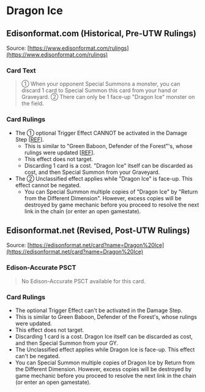 # Dragon Ice

## Edisonformat.com (Historical, Pre-UTW Rulings)

Source: [https://www.edisonformat.com/rulings](https://www.edisonformat.com/rulings)

### Card Text

> ① When your opponent Special Summons a monster, you can discard 1 card to Special Summon this card from your hand or Graveyard. ② There can only be 1 face-up "Dragon Ice" monster on the field.

### Card Rulings

*   The ① optional Trigger Effect CANNOT be activated in the Damage Step \[[REF](https://www.pojo.biz/board/showpost.php?p=13836493&postcount=31)\].
    *   This is similar to "Green Baboon, Defender of the Forest"'s, whose rulings were updated \[[REF](https://img.yugioh-card.com/lat-am/gameplay/errata/YGOErrata100105.pdf)\].
    *   This effect does not target.
    *   Discarding 1 card is a cost. "Dragon Ice" itself can be discarded as cost, and then Special Summon from your Graveyard.
*   The ② Unclassified effect applies while "Dragon Ice" is face-up. This effect cannot be negated.
    *   You can Special Summon multiple copies of "Dragon Ice" by "Return from the Different Dimension". However, excess copies will be destroyed by game mechanic before you proceed to resolve the next link in the chain (or enter an open gamestate).

## Edisonformat.net (Revised, Post-UTW Rulings)

Source: [https://edisonformat.net/card?name=Dragon%20Ice](https://edisonformat.net/card?name=Dragon%20Ice)

### Edison-Accurate PSCT

> No Edison-Accurate PSCT available for this card.

### Card Rulings

*   The optional Trigger Effect can't be activated in the Damage Step.
*   This is similar to Green Baboon, Defender of the Forest's, whose rulings were updated.
*   This effect does not target.
*   Discarding 1 card is a cost. Dragon Ice itself can be discarded as cost, and then Special Summon from your GY.
*   The Unclassified effect applies while Dragon Ice is face-up. This effect can't be negated.
*   You can Special Summon multiple copies of Dragon Ice by Return from the Different Dimension. However, excess copies will be destroyed by game mechanic before you proceed to resolve the next link in the chain (or enter an open gamestate).
            